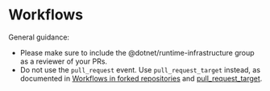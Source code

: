 # Workflows

General guidance:

- Please make sure to include the @dotnet/runtime-infrastructure group as a reviewer of your PRs.
- Do not use the `pull_request` event. Use `pull_request_target` instead, as documented in [Workflows in forked repositories](https://docs.github.com/en/actions/writing-workflows/choosing-when-your-workflow-runs/events-that-trigger-workflows#workflows-in-forked-repositories) and [pull_request_target](https://docs.github.com/en/actions/writing-workflows/choosing-when-your-workflow-runs/events-that-trigger-workflows#pull_request_target).
